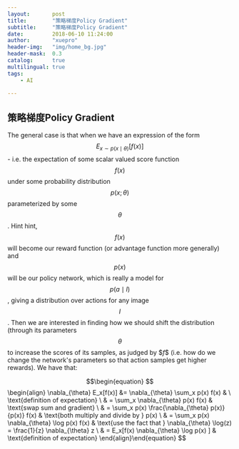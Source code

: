 ```yaml
---
layout:       post
title:        "策略梯度Policy Gradient"
subtitle:     "策略梯度Policy Gradient"
date:         2018-06-10 11:24:00
author:       "xuepro"
header-img:   "img/home_bg.jpg"
header-mask:  0.3
catalog:      true
multilingual: true
tags:
    - AI
    
---
```


## 策略梯度Policy Gradient

The general case is that when we have an expression of the form $$E_{x \sim p(x \mid \theta)} [f(x)] $$ - i.e. the expectation of some scalar valued score function $$f(x)$$ under some probability distribution $$p(x;\theta)$$ parameterized by some $$\theta$$. Hint hint, $$f(x)$$ will become our reward function (or advantage function more generally) and $$p(x)$$ will be our policy network, which is really a model for$$ p(a \mid I)$$, giving a distribution over actions for any image $$I$$. Then we are interested in finding how we should shift the distribution (through its parameters $$\theta$$ to increase the scores of its samples, as judged by $$f\$$ (i.e. how do we change the network's parameters so that action samples get higher rewards). We have that:


$$\begin{equation} $$ \begin{align} 
\nabla_{\theta} E_x[f(x)] &= \nabla_{\theta} \sum_x p(x) f(x) & \ \text{definition of expectation} \ & = \sum_x \nabla_{\theta} p(x) f(x) & \text{swap sum and gradient} \ & = \sum_x p(x) \frac{\nabla_{\theta} p(x)}{p(x)} f(x) & \text{both multiply and divide by } p(x) \ & = \sum_x p(x) \nabla_{\theta} \log p(x) f(x) & \text{use the fact that } \nabla_{\theta} \log(z) = \frac{1}{z} \nabla_{\theta} z \ & = E_x[f(x) \nabla_{\theta} \log p(x) ] & \text{definition of expectation} 
\end{align}\end{equation} $$
